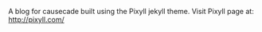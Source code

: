 ﻿A blog for causecade built using the Pixyll jekyll theme.
Visit Pixyll page at: http://pixyll.com/
